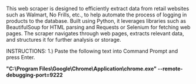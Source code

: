 This web scraper is designed to efficiently extract data from retail websites such as Walmart, No Frills, etc., to help automate the process of logging in products to the database. Built using Python, it leverages libraries such as BeautifulSoup for HTML parsing and Requests or Selenium for fetching web pages. The scraper navigates through web pages, extracts relevant data, and structures it for further analysis or storage.

INSTRUCTIONS:
1.) Paste the following text into Command Prompt and press Enter.

**"C:\Program Files\Google\Chrome\Application\chrome.exe" --remote-debugging-port=9222**

